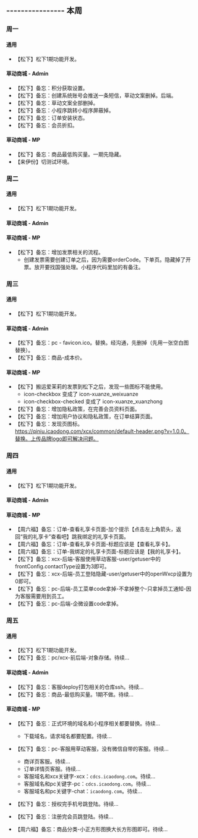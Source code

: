 ## ---------------- 本周

### 周一
#### 通用
* 【松下】松下1期功能开发。
#### 草动商城 - Admin
* 【松下】备忘：积分获取设置。
* 【松下】备忘：创建系统账号会推送一条短信，草动文案删掉。后端。
* 【松下】备忘：草动文案全部删掉。
* 【松下】备忘：小程序跳转小程序屏蔽掉。
* 【松下】备忘：订单安装状态。
* 【松下】备忘：会员折扣。
#### 草动商城 - MP
* 【松下】备忘：商品最低购买量。一期先隐藏。
* 【来伊份】切测试环境。

### 周二
#### 通用
* 【松下】松下1期功能开发。
#### 草动商城 - Admin
#### 草动商城 - MP
* 【松下】备忘：增加发票相关的流程。
  - 创建发票需要创建订单之后，因为需要orderCode。下单页。隐藏掉了开票。放开要找国强处理。小程序代码里加的有备注。

### 周三
#### 通用
* 【松下】松下1期功能开发。
#### 草动商城 - Admin
* 【松下】备忘：pc - favicon.ico。替换。经沟通，先删掉（先用一张空白图替换）。
* 【松下】备忘：商品-成本价。
#### 草动商城 - MP
* 【松下】搬运爱茉莉的发票到松下之后，发现一些图标不能使用。
  - icon-checkbox 变成了 icon-xuanze_weixuanze
  - icon-checkbox-checked 变成了 icon-xuanze_xuanzhong
* 【松下】备忘：增加隐私政策，在完善会员资料页面。
* 【松下】备忘：增加用户协议和隐私政策，在订单结算页面。
* 【松下】备忘：发现页图标。https://qiniu.icaodong.com/xcx/common/default-header.png?v=1.0.0。替换。上传品牌logo即可解决问题。

### 周四
#### 通用
* 【松下】松下1期功能开发。
#### 草动商城 - Admin
#### 草动商城 - MP
* 【周六福】备忘：订单-查看礼享卡页面-加个提示【点击左上角箭头，返回“我的礼享卡”查看吧】跳我绑定的礼享卡页面。
* 【周六福】备忘：订单-查看礼享卡页面-标题应该是【查看礼享卡】。
* 【周六福】备忘：订单-我绑定的礼享卡页面-标题应该是【我的礼享卡】。
* 【松下】备忘：xcx-后端-客服使用草动客服-user/getuser中的frontConfig.contactType设置为3即可。
* 【松下】备忘：xcx-后端-员工登陆隐藏-user/getuser中的openWxcp设置为0即可。
* 【松下】备忘：pc-后端-员工菜单code拿掉-不拿掉整个-只拿掉员工通知-因为客服需要用到员工。
* 【松下】备忘：pc-后端-企微设置code拿掉。

### 周五
#### 通用
* 【松下】松下1期功能开发。
* 【松下】备忘：pc/xcx-前后端-对象存储。待续...
#### 草动商城 - Admin
* 【松下】备忘：客服deploy打包相关的仓库ssh。待续...
* 【松下】备忘：商品-最低购买量。1期不做。待续...
#### 草动商城 - MP
* 【松下】备忘：正式环境的域名和小程序相关都要替换。待续...
  - 下载域名，请求域名都要配置。待续...
* 【松下】备忘：pc-客服用草动客服，没有微信自带的客服。待续...
  - 商详页客服。待续...
  - 订单详情页客服。待续...
  - 客服域名和xcx关键字-xcx：`cdcs.icaodong.com`。待续...
  - 客服域名和pc关键字-pc：`cdcs.icaodong.com`。待续...
  - 客服域名和pc关键字-chat：`icaodong.com`。待续...

* 【松下】备忘：授权完手机号跳登陆。待续...
* 【松下】备忘：注册完会员跳登陆。待续...

* 【周六福】备忘：商品分类-小正方形图换大长方形图即可。待续...
